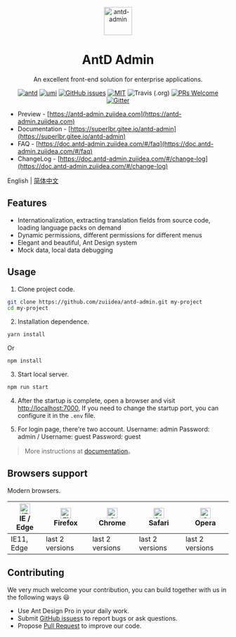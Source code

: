 
<p align="center">
  <a href="http://github.com/zuiidea/antd-admin">
    <img alt="antd-admin" height="64" src="./docs/_media/logo.svg">
  </a>
</p>



<h1 align="center">AntD Admin</h1>

<div align="center">

An excellent front-end solution for enterprise applications.

[![antd](https://img.shields.io/badge/antd-^4.0.0-blue.svg?style=flat-square)](https://github.com/ant-design/ant-design)
[![umi](https://img.shields.io/badge/umi-^2.2.1-orange.svg?style=flat-square)](https://github.com/umijs/umi)
[![GitHub issues](https://img.shields.io/github/issues/zuiidea/antd-admin.svg?style=flat-square)](https://github.com/zuiidea/antd-admin/issues)
[![MIT](https://img.shields.io/dub/l/vibe-d.svg?style=flat-square)](http://opensource.org/licenses/MIT)
![Travis (.org)](https://img.shields.io/travis/zuiidea/antd-admin.svg)
[![PRs Welcome](https://img.shields.io/badge/PRs-welcome-brightgreen.svg?style=flat-square)](https://github.com/zuiidea/antd-admin/pulls)
[![Gitter](https://img.shields.io/gitter/room/antd-admin/antd-admin.svg)](https://gitter.im/antd-admin/antd-admin)

</div>

- Preview - [https://antd-admin.zuiidea.com](https://antd-admin.zuiidea.com)
- Documentation - [https://superlbr.gitee.io/antd-admin](https://superlbr.gitee.io/antd-admin)
- FAQ - [https://doc.antd-admin.zuiidea.com/#/faq](https://doc.antd-admin.zuiidea.com/#/faq)
- ChangeLog - [https://doc.antd-admin.zuiidea.com/#/change-log](https://doc.antd-admin.zuiidea.com/#/change-log)

English | [简体中文](./README-zh_CN.md) 

## Features

- Internationalization, extracting translation fields from source code, loading language packs on demand
- Dynamic permissions, different permissions for different menus
- Elegant and beautiful, Ant Design system
- Mock data, local data debugging


## Usage

1. Clone project code.

```bash
git clone https://github.com/zuiidea/antd-admin.git my-project
cd my-project
```

2. Installation dependence.

```bash
yarn install
```

Or

```bash
npm install
```

3. Start local server.

```bash
npm run start
```

4. After the startup is complete, open a browser and visit [http://localhost:7000](http://localhost:7000), If you need to change the startup port, you can configure it in the `.env` file.

5. For login page, there're two account. Username: admin Password: admin / Username: guest Password: guest

> More instructions at [documentation](https://doc.antd-admin.zuiidea.com)。


## Browsers support

Modern browsers.

| [<img src="https://raw.githubusercontent.com/alrra/browser-logos/master/src/edge/edge_48x48.png" alt="IE / Edge" width="24px" height="24px" />](http://godban.github.io/browsers-support-badges/)</br>IE / Edge | [<img src="https://raw.githubusercontent.com/alrra/browser-logos/master/src/firefox/firefox_48x48.png" alt="Firefox" width="24px" height="24px" />](http://godban.github.io/browsers-support-badges/)</br>Firefox | [<img src="https://raw.githubusercontent.com/alrra/browser-logos/master/src/chrome/chrome_48x48.png" alt="Chrome" width="24px" height="24px" />](http://godban.github.io/browsers-support-badges/)</br>Chrome | [<img src="https://raw.githubusercontent.com/alrra/browser-logos/master/src/safari/safari_48x48.png" alt="Safari" width="24px" height="24px" />](http://godban.github.io/browsers-support-badges/)</br>Safari | [<img src="https://raw.githubusercontent.com/alrra/browser-logos/master/src/opera/opera_48x48.png" alt="Opera" width="24px" height="24px" />](http://godban.github.io/browsers-support-badges/)</br>Opera |
| --------- | --------- | --------- | --------- | --------- | 
|IE11, Edge| last 2 versions| last 2 versions| last 2 versions| last 2 versions

## Contributing

We very much welcome your contribution, you can build together with us in the following ways :smiley: 

- Use Ant Design Pro in your daily work.
- Submit [GitHub issues](http://github.com/zuiidea/antd-admin/issues)s to report bugs or ask questions.
- Propose [Pull Request](http://github.com/zuiidea/antd-admin/pulls) to improve our code.
